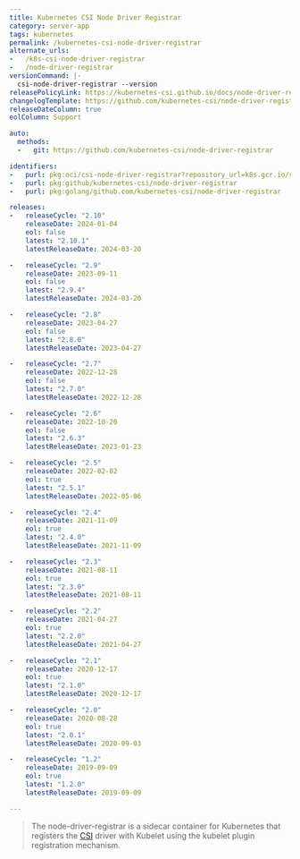 ```yaml
---
title: Kubernetes CSI Node Driver Registrar
category: server-app
tags: kubernetes
permalink: /kubernetes-csi-node-driver-registrar
alternate_urls:
-   /k8s-csi-node-driver-registrar
-   /node-driver-registrar
versionCommand: |-
  csi-node-driver-registrar --version
releasePolicyLink: https://kubernetes-csi.github.io/docs/node-driver-registrar.html#supported-versions
changelogTemplate: https://github.com/kubernetes-csi/node-driver-registrar/releases/tag/v__LATEST__
releaseDateColumn: true
eolColumn: Support

auto:
  methods:
  -   git: https://github.com/kubernetes-csi/node-driver-registrar

identifiers:
-   purl: pkg:oci/csi-node-driver-registrar?repository_url=k8s.gcr.io/sig-storage
-   purl: pkg:github/kubernetes-csi/node-driver-registrar
-   purl: pkg:golang/github.com/kubernetes-csi/node-driver-registrar

releases:
-   releaseCycle: "2.10"
    releaseDate: 2024-01-04
    eol: false
    latest: "2.10.1"
    latestReleaseDate: 2024-03-20

-   releaseCycle: "2.9"
    releaseDate: 2023-09-11
    eol: false
    latest: "2.9.4"
    latestReleaseDate: 2024-03-20

-   releaseCycle: "2.8"
    releaseDate: 2023-04-27
    eol: false
    latest: "2.8.0"
    latestReleaseDate: 2023-04-27

-   releaseCycle: "2.7"
    releaseDate: 2022-12-28
    eol: false
    latest: "2.7.0"
    latestReleaseDate: 2022-12-28

-   releaseCycle: "2.6"
    releaseDate: 2022-10-20
    eol: false
    latest: "2.6.3"
    latestReleaseDate: 2023-01-23

-   releaseCycle: "2.5"
    releaseDate: 2022-02-02
    eol: true
    latest: "2.5.1"
    latestReleaseDate: 2022-05-06

-   releaseCycle: "2.4"
    releaseDate: 2021-11-09
    eol: true
    latest: "2.4.0"
    latestReleaseDate: 2021-11-09

-   releaseCycle: "2.3"
    releaseDate: 2021-08-11
    eol: true
    latest: "2.3.0"
    latestReleaseDate: 2021-08-11

-   releaseCycle: "2.2"
    releaseDate: 2021-04-27
    eol: true
    latest: "2.2.0"
    latestReleaseDate: 2021-04-27

-   releaseCycle: "2.1"
    releaseDate: 2020-12-17
    eol: true
    latest: "2.1.0"
    latestReleaseDate: 2020-12-17

-   releaseCycle: "2.0"
    releaseDate: 2020-08-28
    eol: true
    latest: "2.0.1"
    latestReleaseDate: 2020-09-03

-   releaseCycle: "1.2"
    releaseDate: 2019-09-09
    eol: true
    latest: "1.2.0"
    latestReleaseDate: 2019-09-09

---
```


> The node-driver-registrar is a sidecar container for Kubernetes that registers the [CSI](https://kubernetes-csi.github.io/docs/introduction.html) driver with Kubelet using the kubelet plugin registration mechanism.
